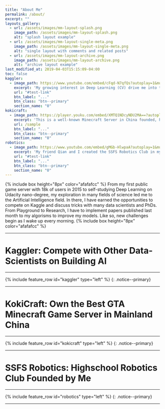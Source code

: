 ```yaml
---
title: "About Me"
permalink: /about/
excerpt: ""
layouts_gallery:
  - url: /assets/images/mm-layout-splash.png
    image_path: /assets/images/mm-layout-splash.png
    alt: "splash layout example"
  - url: /assets/images/mm-layout-single-meta.png
    image_path: /assets/images/mm-layout-single-meta.png
    alt: "single layout with comments and related posts"
  - url: /assets/images/mm-layout-archive.png
    image_path: /assets/images/mm-layout-archive.png
    alt: "archive layout example"
last_modified_at: 2019-04-03T15:15:09-04:00
toc: false
kaggler:
  - image_path: https://www.youtube.com/embed/cFqd-N7qfQs?autoplay=1&mute=1
    excerpt: 'My growing interest in Deep Learning (CV) drive me into these Research Level competitions. Here, I analyzed data and created models for companies like TGS, CAMPS, and HPA in the frontier research of geology, biology, and chemistry. During the school days, I had to monitor the training process of my model between class periods and during breaks. It surely becomes one of my biggest habits and challenges.'
    url: "#test-link"
    btn_label: "..."
    btn_class: "btn--primary"
    section_name: "0"
kokicraft:
  - image_path: https://player.youku.com/embed/XMTQ1NDcyNDU2MA==?autoplay=0
    excerpt: 'This is a well-known Minecraft Server in China founded, hosted, and coded by myself. In my 13 years old, it was my first business creating $500 USD per month. I learned how to host a server, prevent DDoS attacks, use SQL Databases, optimize the experience, handling relationships with other competitors, and program a game. During the process, many players and developers who enjoyed my server joined the team and helped to create texture, videos, etc... for my server.'
    url: /sample
    btn_label: "..."
    btn_class: "btn--primary"
    section_name: "0"
robotics:
  - image_path: https://www.youtube.com/embed/gMGb-HlwpaA?autoplay=1&mute=1
    excerpt: 'My friend Qian and I created the SSFS Robotics Club in my Sophmore year. We got donations from Kuka and built the robot in 2 weeks before the midterm and got the Judges Award in FTC Competition. However, ALL the members of the team left in the second year, so I decided to restart the club on my own. After many joined the team, 11 of us designed a new team logo, hoodies, websites, and looked for donations from the school and several other companies. Finally, we were placed 1st in the Qualifier and got into Maryland State Championship.'
    url: "#test-link"
    btn_label: "..."
    btn_class: "btn--primary"
    section_name: "0"
---
```

{% include box height="8px" color="afafafcc" %}
From my first public game server with 18k of users in 2015 to self-studying Deep Learning on Udacity nano-degree, my exploration in many fields of science led me to the Artificial Intelligence field. In there, I have earned the opportunities to compete on Kaggle and discuss tricks with many data scientists and PhDs. From Playground to Research, I have to implement papers published last month to my algorisms to improve my models. Like so, new challenges begin as I wake up every morning.
{% include box height="8px" color="afafafcc" %}

---
# Kaggler: Compete with Other Data-Scientists on Building AI 
---
{% include feature_row id="kaggler" type="left" %}
{: .notice--primary}

---
# KokiCraft: Own the Best GTA Minecraft Game Server in Mainland China
---
{% include feature_row id="kokicraft" type="left" %}
{: .notice--primary}

---
# SSFS Robotics: Highschool Robotics Club Founded by Me
---
{% include feature_row id="robotics" type="left" %}
{: .notice--primary}

---